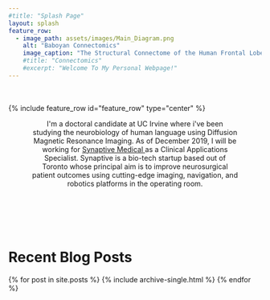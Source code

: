 ```yaml
---
#title: "Splash Page"
layout: splash
feature_row:
  - image_path: assets/images/Main_Diagram.png
    alt: "Baboyan Connectomics"
    image_caption: "The Structural Connectome of the Human Frontal Lobe. <br> (Data Courtesy of the [Aphasia Lab](https://web.asph.sc.edu/aphasia/))"
    #title: "Connectomics"
    #excerpt: "Welcome To My Personal Webpage!"
---
```

<br>
<br>
{% include feature_row id="feature_row" type="center" %}

<style> .indented { padding-left: 35pt; padding-right: 35pt; } </style>
<div style="text-align:center">
<div class="indented">
<p>
I'm a doctoral candidate at UC Irvine where i've been studying the neurobiology of human language using Diffusion Magnetic Resonance Imaging. As of December 2019, I will be working for <a href="https://www.synaptivemedical.com/" target="_blank"> Synaptive Medical </a> as a Clinical Applications Specialist. Synaptive is a bio-tech startup based out of Toronto whose principal aim is to improve neurosurgical patient outcomes using cutting-edge imaging, navigation, and robotics platforms in the operating room.
</p>
</div>

<br>
<br>
<br>
<br>

<div style="text-align:left">
<H1> Recent Blog Posts </H1>

<!-- {% include feature_row id="Blog_intro" type="center" %} -->

{% for post in site.posts %}
    {% include archive-single.html %}
{% endfor %}

</div>

